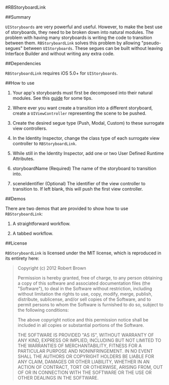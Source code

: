 #RBStoryboardLink

##Summary

`UIStoryboards` are very powerful and useful. However, to make the best use of storyboards, they need to be broken down into natural modules. The problem with having many storyboards is writing the code to transition between them. `RBStoryboardLink` solves this problem by allowing "pseudo-segues" between `UIStoryboards`. These segues can be built without leaving Interface Builder and without writing any extra code. 

##Dependencies

`RBStoryboardLink` requires iOS 5.0+ for `UIStoryboards`.

##How to use

1. Your app's storyboards must first be decomposed into their natural modules. See this [guide][1] for some tips. 

2. Where ever you want create a transition into a different storyboard, create a `UIViewController` representing the scene to be pushed. 

3. Create the desired segue type (Push, Modal, Custom) to these surrogate view controllers. 

4. In the Identity Inspector, change the class type of each surrogate view controller to `RBStoryboardLink`.

5. While still in the Identity Inspector, add one or two User Defined Runtime Attributes. 

  1. storyboardName (Required) The name of the storyboard to transition into.
  
  2. sceneIdentifier (Optional) The identifier of the view controller to transition to. If left blank, this will push the first view controller. 

##Demos

There are two demos that are provided to show how to use `RBStoryboardLink`:

1. A straightforward workflow. 

2. A tabbed workflow. 

##License

`RBStoryboardLink` is licensed under the MIT license, which is reproduced in its entirety here:

>Copyright (c) 2012 Robert Brown
>
>Permission is hereby granted, free of charge, to any person obtaining a copy
>of this software and associated documentation files (the "Software"), to deal
>in the Software without restriction, including without limitation the rights
>to use, copy, modify, merge, publish, distribute, sublicense, and/or sell
>copies of the Software, and to permit persons to whom the Software is
>furnished to do so, subject to the following conditions:
>
>The above copyright notice and this permission notice shall be included in
>all copies or substantial portions of the Software.
>
>THE SOFTWARE IS PROVIDED "AS IS", WITHOUT WARRANTY OF ANY KIND, EXPRESS OR
>IMPLIED, INCLUDING BUT NOT LIMITED TO THE WARRANTIES OF MERCHANTABILITY,
>FITNESS FOR A PARTICULAR PURPOSE AND NONINFRINGEMENT. IN NO EVENT SHALL THE
>AUTHORS OR COPYRIGHT HOLDERS BE LIABLE FOR ANY CLAIM, DAMAGES OR OTHER
>LIABILITY, WHETHER IN AN ACTION OF CONTRACT, TORT OR OTHERWISE, ARISING FROM,
>OUT OF OR IN CONNECTION WITH THE SOFTWARE OR THE USE OR OTHER DEALINGS IN
>THE SOFTWARE.

  [1]: http://robsprogramknowledge.blogspot.com/2012/01/uistoryboard-best-practices.html
